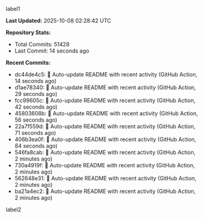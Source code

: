 
label1 
<!-- ACTIVITY_START -->
**Last Updated:** 2025-10-08 02:28:42 UTC

**Repository Stats:**
- Total Commits: 51428
- Last Commit: 14 seconds ago

**Recent Commits:**
- dc44de4c5: 🤖 Auto-update README with recent activity (GitHub Action, 14 seconds ago)
- d1ae78340: 🤖 Auto-update README with recent activity (GitHub Action, 29 seconds ago)
- fcc99605c: 🤖 Auto-update README with recent activity (GitHub Action, 42 seconds ago)
- 45803608b: 🤖 Auto-update README with recent activity (GitHub Action, 56 seconds ago)
- 22a7f559d: 🤖 Auto-update README with recent activity (GitHub Action, 71 seconds ago)
- 406b3ea0f: 🤖 Auto-update README with recent activity (GitHub Action, 84 seconds ago)
- 546fa8cab: 🤖 Auto-update README with recent activity (GitHub Action, 2 minutes ago)
- 730a4919f: 🤖 Auto-update README with recent activity (GitHub Action, 2 minutes ago)
- 562648e31: 🤖 Auto-update README with recent activity (GitHub Action, 2 minutes ago)
- ba21a4ec2: 🤖 Auto-update README with recent activity (GitHub Action, 2 minutes ago)
<!-- ACTIVITY_END -->

label2
